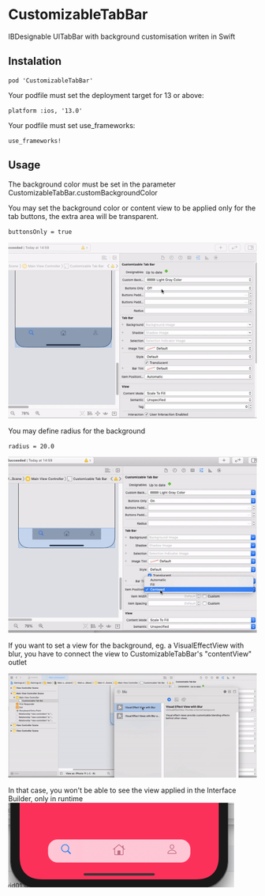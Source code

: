 # CustomizableTabBar
IBDesignable UITabBar with background customisation writen in Swift


## Instalation

	pod 'CustomizableTabBar'

Your podfile must set the deployment target for 13 or above:

    platform :ios, '13.0'

Your podfile must set use_frameworks:

    use_frameworks!

## Usage

The background color must be set in the parameter CustomizableTabBar.customBackgroundColor

You may set the background color or content view to be applied only for the tab buttons, the extra area will be transparent.
	
	buttonsOnly = true

![Alt Text](https://github.com/jonathan-gomes/CustomizableTabBar/blob/main/files/vid01.gif)


You may define radius for the background
	
	radius = 20.0
	
![Alt Text](https://github.com/jonathan-gomes/CustomizableTabBar/blob/main/files/vid02.gif)

If you want to set a view for the background, eg. a VisualEffectView with blur, you have to connect the view to CustomizableTabBar's "contentView" outlet

![Alt Text](https://github.com/jonathan-gomes/CustomizableTabBar/blob/main/files/vid03.gif)

In that case, you won't be able to see the view applied in the Interface Builder, only in runtime
![Alt Text](https://github.com/jonathan-gomes/CustomizableTabBar/blob/main/files/sc01.png)

	
